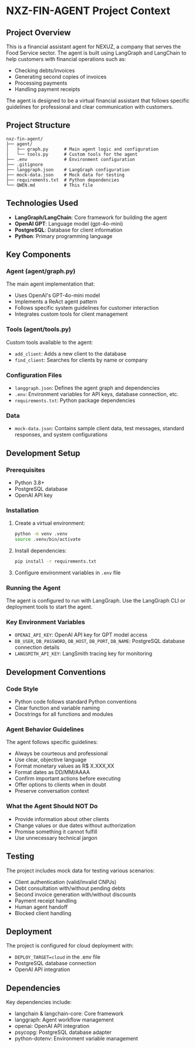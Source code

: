 # NXZ-FIN-AGENT Project Context

## Project Overview
This is a financial assistant agent for NEXUZ, a company that serves the Food Service sector. The agent is built using LangGraph and LangChain to help customers with financial operations such as:
- Checking debts/invoices
- Generating second copies of invoices
- Processing payments
- Handling payment receipts

The agent is designed to be a virtual financial assistant that follows specific guidelines for professional and clear communication with customers.

## Project Structure
```
nxz-fin-agent/
├── agent/
│   ├── graph.py      # Main agent logic and configuration
│   └── tools.py      # Custom tools for the agent
├── .env              # Environment configuration
├── .gitignore
├── langgraph.json    # LangGraph configuration
├── mock-data.json    # Mock data for testing
├── requirements.txt  # Python dependencies
└── QWEN.md           # This file
```

## Technologies Used
- **LangGraph/LangChain**: Core framework for building the agent
- **OpenAI GPT**: Language model (gpt-4o-mini)
- **PostgreSQL**: Database for client information
- **Python**: Primary programming language

## Key Components

### Agent (agent/graph.py)
The main agent implementation that:
- Uses OpenAI's GPT-4o-mini model
- Implements a ReAct agent pattern
- Follows specific system guidelines for customer interaction
- Integrates custom tools for client management

### Tools (agent/tools.py)
Custom tools available to the agent:
- `add_client`: Adds a new client to the database
- `find_client`: Searches for clients by name or company

### Configuration Files
- `langgraph.json`: Defines the agent graph and dependencies
- `.env`: Environment variables for API keys, database connection, etc.
- `requirements.txt`: Python package dependencies

### Data
- `mock-data.json`: Contains sample client data, test messages, standard responses, and system configurations

## Development Setup

### Prerequisites
- Python 3.8+
- PostgreSQL database
- OpenAI API key

### Installation
1. Create a virtual environment:
   ```bash
   python -m venv .venv
   source .venv/bin/activate
   ```

2. Install dependencies:
   ```bash
   pip install -r requirements.txt
   ```

3. Configure environment variables in `.env` file

### Running the Agent
The agent is configured to run with LangGraph. Use the LangGraph CLI or deployment tools to start the agent.

### Key Environment Variables
- `OPENAI_API_KEY`: OpenAI API key for GPT model access
- `DB_USER`, `DB_PASSWORD`, `DB_HOST`, `DB_PORT`, `DB_NAME`: PostgreSQL database connection details
- `LANGSMITH_API_KEY`: LangSmith tracing key for monitoring

## Development Conventions

### Code Style
- Python code follows standard Python conventions
- Clear function and variable naming
- Docstrings for all functions and modules

### Agent Behavior Guidelines
The agent follows specific guidelines:
- Always be courteous and professional
- Use clear, objective language
- Format monetary values as R$ X.XXX,XX
- Format dates as DD/MM/AAAA
- Confirm important actions before executing
- Offer options to clients when in doubt
- Preserve conversation context

### What the Agent Should NOT Do
- Provide information about other clients
- Change values or due dates without authorization
- Promise something it cannot fulfill
- Use unnecessary technical jargon

## Testing
The project includes mock data for testing various scenarios:
- Client authentication (valid/invalid CNPJs)
- Debt consultation with/without pending debts
- Second invoice generation with/without discounts
- Payment receipt handling
- Human agent handoff
- Blocked client handling

## Deployment
The project is configured for cloud deployment with:
- `DEPLOY_TARGET=cloud` in the .env file
- PostgreSQL database connection
- OpenAI API integration

## Dependencies
Key dependencies include:
- langchain & langchain-core: Core framework
- langgraph: Agent workflow management
- openai: OpenAI API integration
- psycopg: PostgreSQL database adapter
- python-dotenv: Environment variable management